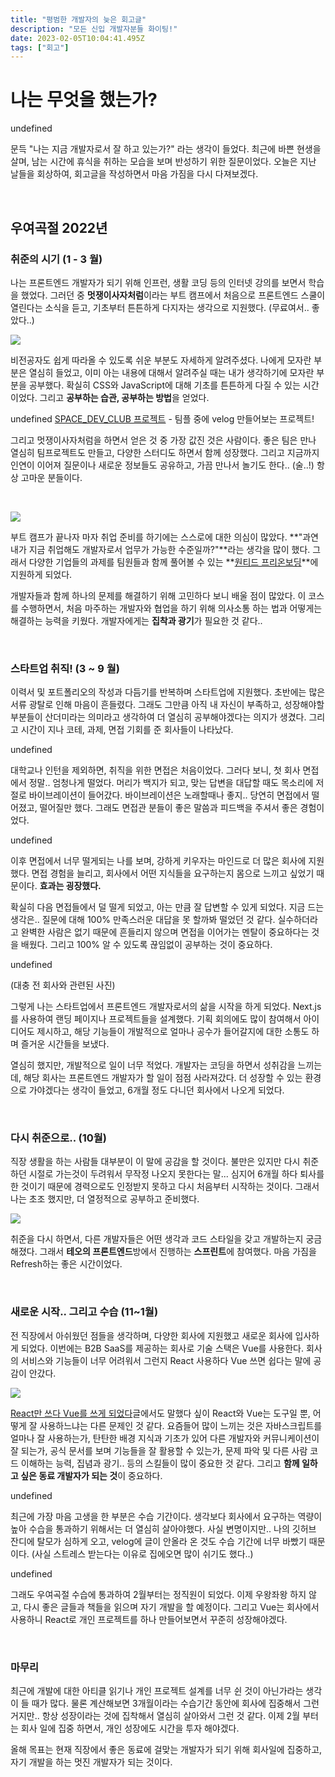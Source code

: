 ```yaml
---
title: "평범한 개발자의 늦은 회고글"
description: "모든 신입 개발자분들 화이팅!"
date: 2023-02-05T10:04:41.495Z
tags: ["회고"]
---
```

# 나는 무엇을 했는가?

undefined

문득 "나는 지금 개발자로서 잘 하고 있는가?" 라는 생각이 들었다. 최근에 바쁜 현생을 살며, 남는 시간에 휴식을 취하는 모습을 보며 반성하기 위한 질문이었다. 오늘은 지난 날들을 회상하여, 회고글을 작성하면서 마음 가짐을 다시 다져보겠다.

<br>

## 우여곡절 2022년

### 취준의 시기 (1 - 3 월)

나는 프론트엔드 개발자가 되기 위해 인프런, 생활 코딩 등의 인터넷 강의를 보면서 학습을 했었다.  그러던 중 **멋쟁이사자처럼**이라는 부트 캠프에서 처음으로 프론트엔드 스쿨이 열린다는 소식을 듣고, 기초부터 튼튼하게 다지자는 생각으로 지원했다. (무료여서.. 좋았다..)

![](/images/764af2e6-e2a2-46dd-8242-16f06dd5650d-image.png)

비전공자도 쉽게 따라올 수 있도록 쉬운 부분도 자세하게 알려주셨다. 나에게 모자란 부분은 열심히 들었고, 이미 아는 내용에 대해서 알려주실 때는 내가 생각하기에 모자란 부분을 공부했다. 확실히 CSS와 JavaScript에 대해 기초를 튼튼하게 다질 수 있는 시간이었다. 그리고 **공부하는 습관, 공부하는 방법**을 얻었다.

undefined
[SPACE_DEV_CLUB 프로젝트](https://velog.io/@leehyunho2001/Velog%EB%A5%BC-%EB%A7%8C%EB%93%A4%EC%96%B4%EB%B3%B4%EB%8A%94-SPACEDEVCLUB-%ED%94%84%EB%A1%9C%EC%A0%9D%ED%8A%B8) - 팀플 중에 velog 만들어보는 프로젝트!

그리고 멋쟁이사자처럼을 하면서 얻은 것 중 가장 값진 것은 사람이다. 좋은 팀은 만나 열심히 팀프로젝트도 만들고, 다양한 스터디도 하면서 함께 성장했다. 그리고 지금까지 인연이 이어져 질문이나 새로운 정보들도 공유하고, 가끔 만나서 놀기도 한다.. (술..!) 항상 고마운 분들이다.

<br>

![](/images/c7db4351-8cc1-484c-8b1a-d52d9bd5e180-image.png)


부트 캠프가 끝나자 마자 취업 준비를 하기에는 스스로에 대한 의심이 많았다. **"과연 내가 지금 취업해도 개발자로서 업무가 가능한 수준일까?"**라는 생각을 많이 했다. 그래서 다양한 기업들의 과제를 팀원들과 함께 풀어볼 수 있는 **[원티드 프리온보딩](https://velog.io/@leehyunho2001/series/%EC%9B%90%ED%8B%B0%EB%93%9C-Free-Onboarding)**에 지원하게 되었다.

개발자들과 함께 하나의 문제를 해결하기 위해 고민하다 보니 배울 점이 많았다. 이 코스를 수행하면서, 처음 마주하는 개발자와 협업을 하기 위해 의사소통 하는 법과 어떻게는 해결하는 능력을 키웠다. 개발자에게는 **집착과 광기**가 필요한 것 같다..

<br>

### 스타트업 취직! (3 ~ 9 월)

이력서 및 포트폴리오의 작성과 다듬기를 반복하며 스타트업에 지원했다. 초반에는 많은 서류 광탈로 인해 마음이 흔들렸다. 그래도 그만큼 아직 내 자신이 부족하고, 성장해야할 부분들이 산더미라는 의미라고 생각하여 더 열심히 공부해야겠다는 의지가 생겼다. 그리고 시간이 지나 코테, 과제, 면접 기회를 준 회사들이 나타났다.

undefined

대학교나 인턴을 제외하면, 취직을 위한 면접은 처음이었다. 그러다 보니, 첫 회사 면접에서 정말.. 엄청나게 떨었다. 머리가 백지가 되고, 맞는 답변을 대답할 때도 목소리에 저절로 바이브레이션이 들어갔다. 바이브레이션은 노래할때나 좋지.. 당연히 면접에서 떨어졌고, 떨어질만 했다. 그래도 면접관 분들이 좋은 말씀과 피드백을 주셔서 좋은 경험이었다.

undefined

이후 면접에서 너무 떨게되는 나를 보며, 강하게 키우자는 마인드로 더 많은 회사에 지원했다. 면접 경험을 늘리고, 회사에서 어떤 지식들을 요구하는지 몸으로 느끼고 싶었기 때문이다. **효과는 굉장했다.** 

확실히 다음 면접들에서 덜 떨게 되었고, 아는 만큼 잘 답변할 수 있게 되었다. 지금 드는 생각은.. 질문에 대해 100% 만족스러운 대답을 못 할까봐 떨었던 것 같다. 실수하더라고 완벽한 사람은 없기 때문에 흔들리지 않으며 면접을 이어가는 멘탈이 중요하다는 것을 배웠다. 그리고 100% 알 수 있도록 끊임없이 공부하는 것이 중요하다.

undefined

(대충 전 회사와 관련된 사진)

그렇게 나는 스타트업에서 프론트엔드 개발자로서의 삶을 시작을 하게 되었다. Next.js를 사용하여 랜딩 페이지나 프로젝트들을 설계했다. 기획 회의에도 많이 참여해서 아이디어도 제시하고, 해당 기능들이 개발적으로 얼마나 공수가 들어갈지에 대한 소통도 하며 즐거운 시간들을 보냈다.

열심히 했지만, 개발적으로 일이 너무 적었다. 개발자는 코딩을 하면서 성취감을 느끼는데, 해당 회사는 프론트엔드 개발자가 할 일이 점점 사라져갔다. 더 성장할 수 있는 환경으로 가야겠다는 생각이 들었고, 6개월 정도 다니던 회사에서 나오게 되었다.

<br>

### 다시 취준으로.. (10월)

직장 생활을 하는 사람들 대부분이 이 말에 공감을 할 것이다. 불만은 있지만 다시 취준하던 시절로 가는것이 두려워서 무작정 나오지 못한다는 말... 심지어 6개월 하다 퇴사를 한 것이기 때문에 경력으로도 인정받지 못하고 다시 처음부터 시작하는 것이다. 그래서 나는 초조 했지만, 더 열정적으로 공부하고 준비했다.

![](/images/a1d57463-f2d3-4816-9f79-d919a0fe9cf7-image.png)

취준을 다시 하면서, 다른 개발자들은 어떤 생각과 코드 스타일을 갖고 개발하는지 궁금해졌다. 그래서 **테오의 프론트엔드**방에서 진행하는 **스프린트**에 참여했다. 마음 가짐을 Refresh하는 좋은 시간이었다.

<br>

### 새로운 시작.. 그리고 수습 (11~1월)

전 직장에서 아쉬웠던 점들을 생각하며, 다양한 회사에 지원했고 새로운 회사에 입사하게 되었다. 이번에는 B2B SaaS를 제공하는 회사로 기술 스택은 Vue를 사용한다. 회사의 서비스와 기능들이 너무 어려워서 그런지 React 사용하다 Vue 쓰면 쉽다는 말에 공감이 안갔다.

![](/images/7daab470-52a1-4a7b-aa4c-5fe38ae97a6b-image.png)

[React만 쓰다 Vue를 쓰게 되었다](https://velog.io/@leehyunho2001/React%EB%A7%8C-%EC%82%AC%EC%9A%A9%ED%95%98%EB%8B%A4-Vue%EB%A5%BC-%EC%93%B0%EA%B2%8C-%EB%90%98%EC%97%88%EB%8B%A4)글에서도 말했다 싶이 React와 Vue는 도구일 뿐, 어떻게 잘 사용하느냐는 다른 문제인 것 같다. 요즘들어 많이 느끼는 것은 자바스크립트를 얼마나 잘 사용하는가, 탄탄한 배경 지식과 기초가 있어 다른 개발자와 커뮤니케이션이 잘 되는가, 공식 문서를 보며 기능들을 잘 활용할 수 있는가, 문제 파악 및 다른 사람 코드 이해하는 능력, 집념과 광기.. 등의 스킬들이 많이 중요한 것 같다. 그리고 **함께 일하고 싶은 동료 개발자가 되는 것**이 중요하다.

undefined

최근에 가장 마음 고생을 한 부분은 수습 기간이다. 생각보다 회사에서 요구하는 역량이 높아 수습을 통과하기 위해서는 더 열심히 살아야했다. 사실 변명이지만.. 나의 깃허브 잔디에 탈모가 심하게 오고, velog에 글이 안올라 온 것도 수습 기간에 너무 바빴기 때문이다. (사실 스트레스 받는다는 이유로 집에오면 많이 쉬기도 했다..)

undefined

그래도 우여곡절 수습에 통과하여 2월부터는 정직원이 되었다. 이제 우왕좌왕 하지 않고, 다시 좋은 글들과 책들을 읽으며 자기 개발을 할 예정이다. 그리고 Vue는 회사에서 사용하니 React로 개인 프로젝트를 하나 만들어보면서 꾸준히 성장해야겠다. 

<br>

### 마무리

최근에 개발에 대한 아티클 읽기나 개인 프로젝트 설계를 너무 쉰 것이 아닌가라는 생각이 들 때가 많다. 물론 계산해보면 3개월이라는 수습기간 동안에 회사에 집중해서 그런 거지만.. 항상 성장이라는 것에 집착해서 열심히 살아와서 그런 것 같다. 이제 2월 부터는 회사 일에 집중 하면서, 개인 성장에도 시간을 투자 해야겠다.

올해 목표는 현재 직장에서 좋은 동료에 걸맞는 개발자가 되기 위해 회사일에 집중하고, 자기 개발을 하는 멋진 개발자가 되는 것이다.  
